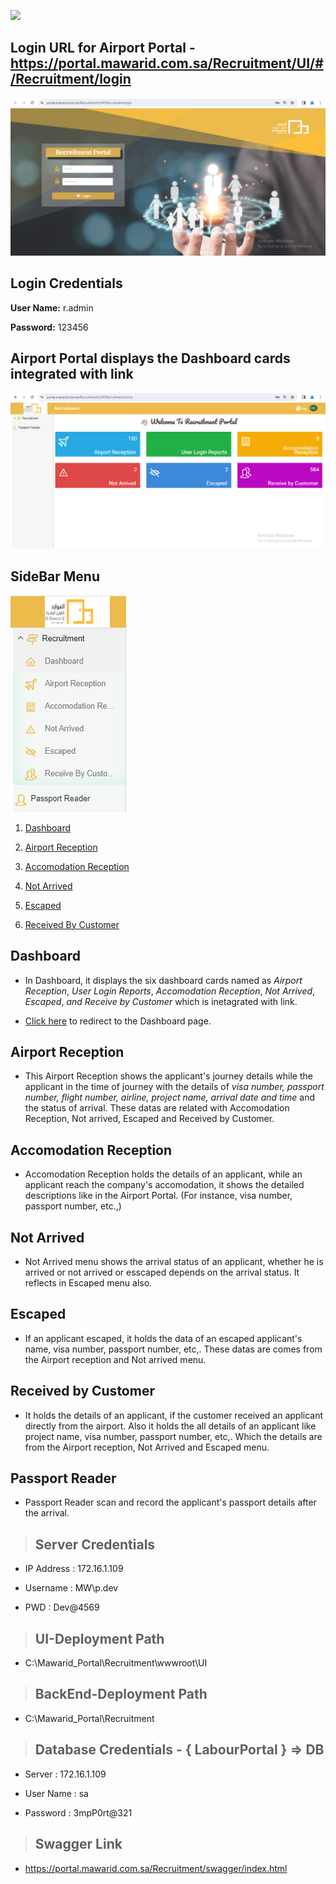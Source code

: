 ![](https://portal.mawarid.com.sa/System/assets/images/mawarid-logo-2.png)

## **Login URL for Airport Portal** -https://portal.mawarid.com.sa/Recruitment/UI/#/Recruitment/login

![](./Airport%20Portal%20Login%20page.png)

## **Login Credentials**

**User Name:** r.admin

**Password:** 123456

## Airport Portal displays the Dashboard cards integrated with link

![](./Airport%20Portal%20Welcome%20page.png)

## **SideBar Menu**

![](./Airport%20Portal%20sidebar.png)

1. [Dashboard](https://portal.mawarid.com.sa/Recruitment/UI/#/Recruitment/home)

2. [Airport Reception](https://portal.mawarid.com.sa/Recruitment/UI/#/Recruitment/Remote/71)

3. [Accomodation Reception](https://portal.mawarid.com.sa/Recruitment/UI/#/Recruitment/Remote/61)

4. [Not Arrived](https://portal.mawarid.com.sa/Recruitment/UI/#/Recruitment/Remote/62)

5. [Escaped](https://portal.mawarid.com.sa/Recruitment/UI/#/Recruitment/Remote/72)

6. [Received By Customer](https://portal.mawarid.com.sa/Recruitment/UI/#/Recruitment/Remote/75)

## **Dashboard**

  - In Dashboard, it displays the six dashboard cards named as _Airport  Reception_, _User Login Reports_, _Accomodation Reception_, _Not Arrived_, _Escaped_, _and_ _Receive by Customer_ which is inetagrated with link.

  - [Click here](https://portal.mawarid.com.sa/Recruitment/UI/#/Recruitment/home) to redirect to the Dashboard page.

## **Airport Reception**

  - This Airport Reception shows the applicant's journey details while the applicant in the time of journey with the details of _visa number, passport number, flight number, airline, project name, arrival date and time_ and the status of arrival. These datas are related with Accomodation Reception, Not arrived, Escaped and Received by Customer.

## **Accomodation Reception** 

  - Accomodation Reception holds the details of an applicant, while an applicant reach the company's accomodation, it shows the detailed descriptions like in the Airport Portal. (For instance, visa number, passport number, etc.,)

 ## **Not Arrived**

  - Not Arrived menu shows the arrival status of an applicant, whether he is arrived or not arrived or esscaped depends on the arrival status. It reflects in Escaped menu also.

  ## **Escaped**

  - If an applicant escaped, it holds the data of an escaped applicant's name, visa number, passport number, etc,. These datas are comes from the Airport reception and Not arrived menu.

  ## **Received by Customer**

  - It holds the details of an applicant, if the customer received an applicant directly from the airport. Also it holds the all details of an applicant like project name, visa number, passport number, etc,. Which the details are from the Airport reception, Not Arrived and Escaped menu.

  ## **Passport Reader**

  - Passport Reader scan and record the applicant's passport details  after the arrival.

 > ## **Server Credentials**

  - IP Address : 172.16.1.109

  - Username : MW\p.dev

  - PWD : Dev@4569

  > ## **UI-Deployment Path**

  - C:\Mawarid_Portal\Recruitment\wwwroot\UI

  > ## **BackEnd-Deployment Path**

  - C:\Mawarid_Portal\Recruitment

  > ## **Database Credentials** -  { LabourPortal } => DB

  - Server : 172.16.1.109

  - User Name : sa

  - Password : 3mpP0rt@321

  > ## **Swagger Link**

  - https://portal.mawarid.com.sa/Recruitment/swagger/index.html

  

  

